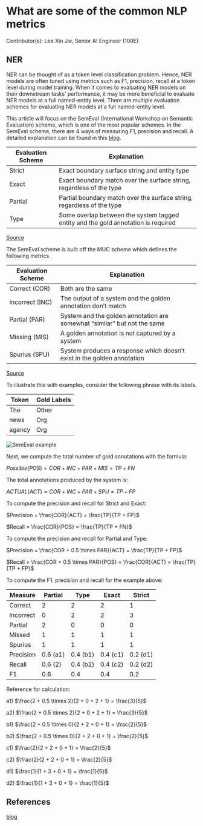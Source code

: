 # What are some of the common NLP metrics

Contributor(s): Lee Xin Jie, Senior AI Engineer (100E)

## NER
NER can be thought of as a token level classification problem. Hence, NER models are often tuned using metrics such as F1, precision, recall at a token level during model training. When it comes to evaluating NER models on their downstream tasks’ performance, it may be more beneficial to evaluate NER models at a full named-entity level. There are multiple evaluation schemes for evaluating NER models at a full named-entity level. 

This article will focus on the SemEval (International Workshop on Semantic Evaluation) scheme, which is one of the most popular schemes. In the SemEval scheme, there are 4 ways of measuring F1, precision and recall. A detailed explanation can be found in this [blog](https://www.davidsbatista.net/blog/2018/05/09/Named_Entity_Evaluation/). 

| Evaluation Scheme | Explanation |
|-------------------|-------------|
| Strict | Exact boundary surface string and entity type |
| Exact | Exact boundary match over the surface string, regardless of the type |
| Partial | Partial boundary match over the surface string, regardless of the type |
| Type | Some overlap between the system tagged entity and the gold annotation is required |
[Source](https://www.davidsbatista.net/blog/2018/05/09/Named_Entity_Evaluation/)

The SemEval scheme is built off the MUC scheme which defines the following metrics.

| Evaluation Scheme | Explanation |
|-------------------|-------------|
| Correct (COR) | Both are the same |
| Incorrect (INC) | The output of a system and the golden annotation don’t match |
| Partial (PAR) | System and the golden annotation are somewhat “similar” but not the same |
| Missing (MIS) | A golden annotation is not captured by a system |
| Spurius (SPU) | System produces a response which doesn’t exist in the golden annotation |
[Source](https://www.davidsbatista.net/blog/2018/05/09/Named_Entity_Evaluation/)

To illustrate this with examples, consider the following phrase with its labels.

| Token | Gold Labels |
|-------|-------------|
| The | Other |
| news | Org |
| agency | Org |

![SemEval example](../assets/images/diagrams/semeval_example.png)

Next, we compute the total number of gold annotations with the formula:

$Possible (POS) = COR + INC + PAR + MIS = TP + FN$

The total annotations produced by the system is:

$ACTUAL (ACT) = COR + INC + PAR + SPU = TP + FP$

To compute the precision and recall for Strict and Exact:

$Precision = \frac{COR}{ACT} = \frac{TP}{TP + FP}$

$Recall = \frac{COR}{POS} = \frac{TP}{TP + FN}$

To compute the precision and recall for Partial and Type:

$Precision = \frac{COR + 0.5 \times PAR}{ACT} = \frac{TP}{TP + FP}$

$Recall = \frac{COR + 0.5 \times PAR}{POS} =  \frac{COR}{ACT} = \frac{TP}{TP + FP}$

To compute the F1, precision and recall for the example above:

| Measure | Partial | Type | Exact | Strict |
|---------|---------|------|-------|--------|
| Correct | 2 | 2 | 2 | 1 |
| Incorrect | 0 | 2 | 2 | 3 |
| Partial | 2 | 0 | 0 | 0 |
| Missed | 1 | 1 | 1 | 1 |
| Spurius | 1 | 1 | 1 | 1 |
| Precision | 0.6 (a1) | 0.4 (b1) | 0.4 (c1) | 0.2 (d1) |
| Recall | 0.6 (2) | 0.4 (b2) | 0.4 (c2) | 0.2 (d2) |
| F1 | 0.6 | 0.4 | 0.4 | 0.2 |

Reference for calculation:

a1) $\frac{2 + 0.5 \times 2}{2 + 0 + 2 + 1} = \frac{3}{5}$

a2) $\frac{2 + 0.5 \times 2}{2 + 0 + 2 + 1} = \frac{3}{5}$

b1) $\frac{2 + 0.5 \times 0}{2 + 2 + 0 + 1} = \frac{2}{5}$

b2) $\frac{2 + 0.5 \times 0}{2 + 2 + 0 + 1} = \frac{2}{5}$

c1) $\frac{2}{2 + 2 + 0 + 1} = \frac{2}{5}$

c2) $\frac{2}{2 + 2 + 0 + 1} = \frac{2}{5}$

d1) $\frac{1}{1 + 3 + 0 + 1} = \frac{1}{5}$

d2) $\frac{1}{1 + 3 + 0 + 1} = \frac{1}{5}$

## References
[blog](https://www.davidsbatista.net/blog/2018/05/09/Named_Entity_Evaluation/)
